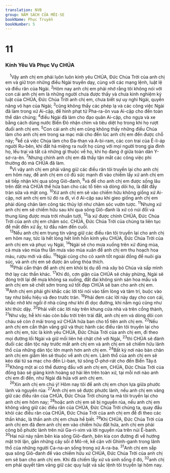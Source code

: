 ```yaml
---
translation: NVB
group: NĂM SÁCH CỦA MÔI-SE
bookName: Phục Truyền 
bookNumber: 5
---
```


<div class="title"><h1>11</h1><h3>Kính Yêu Và Phục Vụ CHÚA </h3></div>
<span class="verse phu_11_1"> <sup>1</sup>Vậy anh chị em phải luôn luôn kính yêu CHÚA, Đức Chúa Trời của anh chị em và giữ trọn những điều Ngài truyền dạy, cùng với các mạng lệnh, luật lệ và điều răn của Ngài. </span>
<span class="verse phu_11_2"><sup>2</sup>Hôm nay anh chị em phải nhớ rằng tôi không nói với con cái anh chị em là những người chưa được thấy và chưa kinh nghiệm kỷ luật của CHÚA, Đức Chúa Trời anh chị em, chưa biết sự uy nghi Ngài, quyền năng vô hạn của Ngài; </span>
<span class="verse phu_11_3"><sup>3</sup>cũng không thấy các phép lạ và các công việc Ngài đã làm trong xứ Ai-cập, để hình phạt từ Pha-ra-ôn vua Ai-cập cho đến toàn thể dân chúng; </span>
<span class="verse phu_11_4"><sup>4</sup>điều Ngài đã làm cho đạo quân Ai-cập, cho ngựa và xe bằng cách dùng nước Biển Đỏ nhận chìm và tiêu diệt họ trong khi họ rượt đuổi anh chị em. </span>
<span class="verse phu_11_5"><sup>5</sup>Con cái anh chị em cũng không thấy những điều Chúa làm cho anh chị em trong sa mạc mãi cho đến lúc anh chị em đến được chỗ này; </span>
<span class="verse phu_11_6"><sup>6</sup>kể cả việc Chúa làm cho Đa-than và A-bi-ram, các con trai của Ê-li-áp người Ru-bên, khi đất hả miệng ra nuốt họ cùng với mọi người trong gia đình họ, lều trại và tất cả những gì thuộc về họ, khi họ đang ở giữa toàn dân Y-sơ-ra-ên. </span>
<span class="verse phu_11_7"><sup>7</sup>Nhưng chính anh chị em đã thấy tận mắt các công việc phi thường đó mà CHÚA đã làm. <br/></span>
<span class="verse phu_11_8"> <sup>8</sup>Vì vậy anh chị em phải vâng giữ các điều răn tôi truyền lại cho anh chị em hôm nay, để anh chị em có đủ sức mạnh đi vào chiếm lấy xứ anh chị em sẽ tiếp nhận khi qua sông Giô-đanh, </span>
<span class="verse phu_11_9"><sup>9</sup>và để cho anh chị em được sống lâu trên đất mà CHÚA thề hứa ban cho các tổ tiên và dòng dõi họ, là đất đầy tràn sữa và mật ong. </span>
<span class="verse phu_11_10"><sup>10</sup>Xứ anh chị em sẽ vào chiếm hữu không giống xứ Ai-cập, nơi anh chị em từ đó ra đi, vì ở Ai-cập sau khi gieo giống anh chị em phải dùng chân làm công tác thủy lợi như chăm sóc vườn tược. </span>
<span class="verse phu_11_11"><sup>11</sup>Nhưng xứ anh chị em sẽ chiếm hữu sau khi qua sông Giô-đanh là xứ có núi đồi và thung lũng được mưa trời nhuần tưới, </span>
<span class="verse phu_11_12"><sup>12</sup>là xứ được chính CHÚA, Đức Chúa Trời của anh chị em chăm sóc. CHÚA, Đức Chúa Trời của chúng ta liên tục để mắt đến xứ ấy, từ đầu năm đến cuối. <br/></span>
<span class="verse phu_11_13"> <sup>13</sup>Nếu anh chị em trung tín vâng giữ các điều răn tôi truyền lại cho anh chị em hôm nay, tức là hết lòng hết linh hồn kính yêu CHÚA, Đức Chúa Trời của anh chị em và phục vụ Ngài, </span>
<span class="verse phu_11_14"><sup>14</sup>Ngài sẽ cho mưa xuống trên xứ đúng mùa, cả mưa vào mùa thu lẫn mưa vào mùa xuân để anh chị em thu hoạch hoa màu, rượu mới và dầu. </span>
<span class="verse phu_11_15"><sup>15</sup>Ngài cũng cho cỏ xanh tốt ngoài đồng để nuôi gia súc, và anh chị em sẽ được ăn uống thỏa thích. <br/></span>
<span class="verse phu_11_16"> <sup>16</sup>Phải cẩn thận để anh chị em khỏi bị dụ dỗ mà xây bỏ Chúa và sấp mình thờ lạy các thần khác. </span>
<span class="verse phu_11_17"><sup>17</sup>Khi đó, cơn giận của CHÚA sẽ cháy phừng, Ngài sẽ đóng trời lại để mưa không sa xuống, đất đai không sinh sản hoa mầu và anh chị em sẽ chết sớm trong xứ tốt đẹp CHÚA sẽ ban cho anh chị em. </span>
<span class="verse phu_11_18"><sup>18</sup>Anh chị em phải ghi khắc các lời tôi nói vào tấm lòng và tâm trí, buộc vào tay như biểu hiệu và đeo trước trán. </span>
<span class="verse phu_11_19"><sup>19</sup>Phải đem các lời này dạy cho con cái, nhắc nhở khi ngồi ở nhà cũng như khi đi dọc đường, khi nằm ngủ cũng như khi thức dậy. </span>
<span class="verse phu_11_20"><sup>20</sup>Phải viết các lời này trên khung cửa nhà và trên cổng thành, </span>
<span class="verse phu_11_21"><sup>21</sup>Như vậy, hễ khi nào còn bầu trời trên trái đất, anh chị em và dòng dõi con cháu sẽ còn ở mãi trong xứ CHÚA hứa ban cho tổ tiên anh chị em. </span>
<span class="verse phu_11_22"><sup>22</sup>Nếu anh chị em cẩn thận vâng giữ và thực hành các điều răn tôi truyền lại cho anh chị em, tức là kính yêu CHÚA, Đức Chúa Trời của anh chị em, đi theo mọi đường lối Ngài và giữ mối liên hệ chặt chẽ với Ngài, </span>
<span class="verse phu_11_23"><sup>23</sup>thì CHÚA sẽ đánh đuổi các dân tộc này trước mắt anh chị em và anh chị em sẽ chiếm hữu lãnh thổ của những dân tộc lớn mạnh hơn anh chị em. </span>
<span class="verse phu_11_24"><sup>24</sup>Bất kỳ nơi nào bàn chân anh chị em giẫm lên sẽ thuộc về anh chị em. Lãnh thổ của anh chị em sẽ kéo dài từ sa mạc cho đến Li-ban, từ sông Ơ-phơ-rát cho đến Biển Tây<a data-toggle="tooltip" data-placement="bottom" title="Địa Trung Hải">⚓</a></span>
<span class="verse phu_11_25"><sup>25</sup>Không một ai có thể đương đầu với anh chị em, CHÚA, Đức Chúa Trời của đồng bào sẽ giáng kinh hoàng sợ hải lên trên toàn xứ, tại mỗi nơi nào anh chị em đi đến, như Ngài đã hứa với anh chị em. <br/></span>
<span class="verse phu_11_26"> <sup>26</sup>Xin anh chị em chú ý! Hôm nay tôi để anh chị em chọn lựa giữa phước lành và nguyền rủa: </span>
<span class="verse phu_11_27"><sup>27</sup>Anh chị em sẽ được phước lành, nếu anh chị em vâng giữ các điều răn của CHÚA, Đức Chúa Trời chúng ta mà tôi truyền lại cho anh chị em hôm nay; </span>
<span class="verse phu_11_28"><sup>28</sup>hoặc anh chị em sẽ bị nguyền rủa, nếu anh chị em không vâng giữ các điều răn của CHÚA, Đức Chúa Trời chúng ta, quay đầu khỏi các điều răn của CHÚA, Đức Chúa Trời của anh chị em để đi theo các thần khác, là thần anh chị em chưa hề biết. </span>
<span class="verse phu_11_29"><sup>29</sup>Khi CHÚA, Đức Chúa Trời của anh chị em đã đem anh chị em vào chiếm hữu đất hứa, anh chị em phải công bố phước lành trên núi Ga-ri-xim và lời nguyền rủa trên núi Ê-banh. </span>
<span class="verse phu_11_30"><sup>30</sup>Hai núi này nằm bên kia sông Giô-đanh, bên kia con đường đi về hướng mặt trời lặn, gần những cây sồi ở Mô-rê, kế cận với Ghinh-ganh trong lãnh thổ của những người Ca-na-an sống trong xứ A-ra-ba. </span>
<span class="verse phu_11_31"><sup>31</sup>Anh chị em sắp qua sông Giô-đanh để vào chiếm hữu xứ CHÚA, Đức Chúa Trời của anh chị em sẽ ban cho anh chị em. Khi đã chiếm lấy xứ và sinh sống ở đó, </span>
<span class="verse phu_11_32"><sup>32</sup>anh chị em phải quyết tâm vâng giữ các quy luật và sắc lệnh tôi truyền lại hôm nay. <br/></span>
